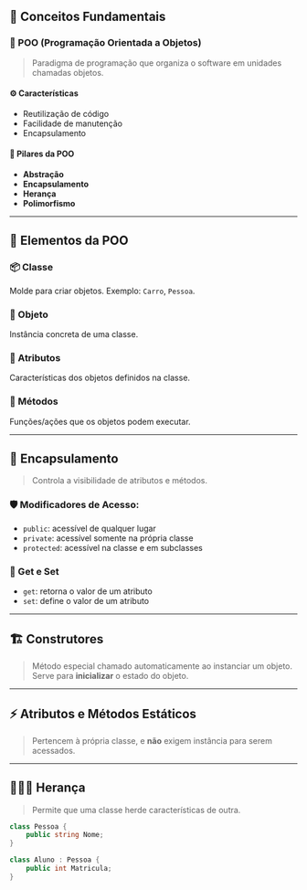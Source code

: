 ## 📘 Conceitos Fundamentais

### 🔹 POO (Programação Orientada a Objetos)
> Paradigma de programação que organiza o software em unidades chamadas objetos.

#### ⚙️ Características
- Reutilização de código
- Facilidade de manutenção
- Encapsulamento

#### 🧱 Pilares da POO
- **Abstração**
- **Encapsulamento**
- **Herança**
- **Polimorfismo**

---

## 🧩 Elementos da POO

### 📦 Classe
Molde para criar objetos. Exemplo: `Carro`, `Pessoa`.

### 🎯 Objeto
Instância concreta de uma classe.

### 📝 Atributos
Características dos objetos definidos na classe.

### 🔧 Métodos
Funções/ações que os objetos podem executar.

---

## 🔐 Encapsulamento
> Controla a visibilidade de atributos e métodos.

### 🛡️ Modificadores de Acesso:
- `public`: acessível de qualquer lugar
- `private`: acessível somente na própria classe
- `protected`: acessível na classe e em subclasses

### 🧪 Get e Set
- `get`: retorna o valor de um atributo
- `set`: define o valor de um atributo

---

## 🏗️ Construtores
> Método especial chamado automaticamente ao instanciar um objeto.  
Serve para **inicializar** o estado do objeto.

---

## ⚡ Atributos e Métodos Estáticos
> Pertencem à própria classe, e **não** exigem instância para serem acessados.

---

## 👨‍👩‍👧 Herança
> Permite que uma classe herde características de outra.

```csharp
class Pessoa {
    public string Nome;
}

class Aluno : Pessoa {
    public int Matricula;
}
